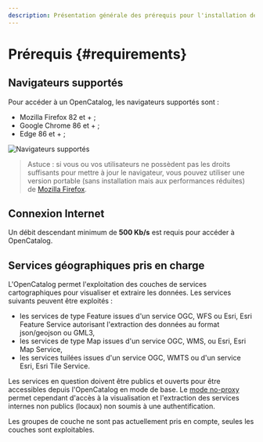 ```yaml
---
description: Présentation générale des prérequis pour l'installation de l'OpenCatalog
---
```


# Prérequis {#requirements}

## Navigateurs supportés

Pour accéder à un OpenCatalog, les navigateurs supportés sont :

* Mozilla Firefox 82 et + ;
* Google Chrome 86 et + ;
* Edge 86 et + ;

![Navigateurs supportés](/assets/requirements/supportedBrowsers.PNG)

> Astuce : si vous ou vos utilisateurs ne possèdent pas les droits suffisants pour mettre à jour le navigateur, vous pouvez utiliser une version portable (sans installation mais aux performances réduites) de [Mozilla Firefox](http://portableapps.com/apps/internet/firefox_portable/localization).

## Connexion Internet

Un débit descendant minimum de **500 Kb/s** est requis pour accéder à OpenCatalog.

## Services géographiques pris en charge

L'OpenCatalog permet l'exploitation des couches de services cartographiques pour visualiser et extraire les données. Les services suivants peuvent être exploités :

* les services de type Feature issues d'un service OGC, WFS ou Esri, Esri Feature Service autorisant l'extraction des données au format json/geojson ou GML3,
* les services de type Map issues d'un service OGC, WMS, ou Esri, Esri Map Service,
* les services tuilées issues d'un service OGC, WMTS ou d'un service Esri, Esri Tile Service.

Les services en question doivent être publics et ouverts pour être accessibles depuis l'OpenCatalog en mode de base. Le [mode no-proxy](/usage/generate.md#no-proxy) permet cependant d'accès à la visualisation et l'extraction des services internes non publics (locaux) non soumis à une authentification. 

Les groupes de couche ne sont pas actuellement pris en compte, seules les couches sont exploitables. 
